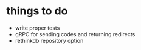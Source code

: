 # things to do
- write proper tests
- gRPC for sending codes and returning redirects
- rethinkdb repository option
